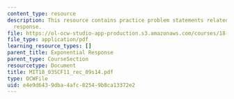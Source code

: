 ```yaml
---
content_type: resource
description: This resource contains practice problem statements related to exponential
  response.
file: https://ol-ocw-studio-app-production.s3.amazonaws.com/courses/18-03sc-differential-equations-fall-2011/e4e9d6439dba4afc82549b8ca13372e2_MIT18_03SCF11_rec_09s14.pdf
file_type: application/pdf
learning_resource_types: []
parent_title: Exponential Response
parent_type: CourseSection
resourcetype: Document
title: MIT18_03SCF11_rec_09s14.pdf
type: OCWFile
uid: e4e9d643-9dba-4afc-8254-9b8ca13372e2
---
```

